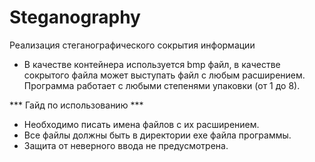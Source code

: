 # Steganography
Реализация стеганографического сокрытия информации

- В качестве контейнера используется bmp файл, в качестве сокрытого файла может выступать файл с любым расширением.
Программа работает с любыми степенями упаковки (от 1 до 8).

*** Гайд по использованию ***
- Необходимо писать имена файлов с их расширением.
- Все файлы должны быть в директории exe файла программы.
- Защита от неверного ввода не предусмотрена.
